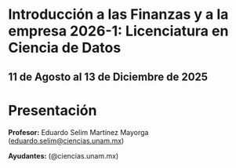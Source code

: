 # Introducción a las Finanzas y a la empresa 2026-1: Licenciatura en Ciencia de Datos
## 11 de Agosto al 13 de Diciembre de 2025

# Presentación

**Profesor:** Eduardo Selim Martínez Mayorga (eduardo.selim@ciencias.unam.mx)

**Ayudantes:** (@ciencias.unam.mx)
